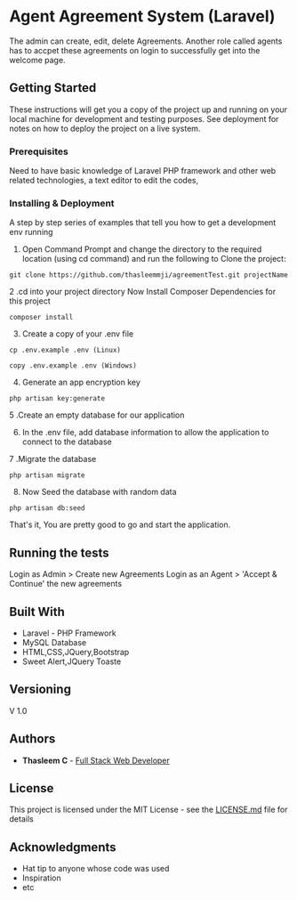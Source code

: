 # Agent Agreement System (Laravel)

The admin can create, edit, delete Agreements. Another role called agents has to accpet these agreements on login to successfully get into the welcome page.

## Getting Started

These instructions will get you a copy of the project up and running on your local machine for development and testing purposes. See deployment for notes on how to deploy the project on a live system.

### Prerequisites

Need to have basic knowledge of Laravel PHP framework and other web related technologies, a text editor to edit the codes,

### Installing & Deployment

A step by step series of examples that tell you how to get a development env running

1. Open Command Prompt and change the directory to the required location (using cd command) and run the following to Clone the project:

```
git clone https://github.com/thasleemmji/agreementTest.git projectName
```

2 .cd into your project directory
   Now Install Composer Dependencies for this project

```
composer install
```

3. Create a copy of your .env file

```
cp .env.example .env (Linux)

copy .env.example .env (Windows)
```
4. Generate an app encryption key

```
php artisan key:generate
```
5 .Create an empty database for our application


6. In the .env file, add database information to allow the application to connect to the database


7 .Migrate the database
```
php artisan migrate
```
8. Now Seed the database with random data

```
php artisan db:seed
```

That's it, You are pretty good to go and start the application.

## Running the tests

Login as Admin > Create new Agreements
Login as an Agent > 'Accept & Continue'  the new agreements

## Built With

* Laravel - PHP Framework
* MySQL Database
* HTML,CSS,JQuery,Bootstrap
* Sweet Alert,JQuery Toaste

## Versioning
V 1.0

## Authors

* **Thasleem C** - [Full Stack Web Developer](http://thasleem.me)

## License

This project is licensed under the MIT License - see the [LICENSE.md](LICENSE.md) file for details

## Acknowledgments

* Hat tip to anyone whose code was used
* Inspiration
* etc
